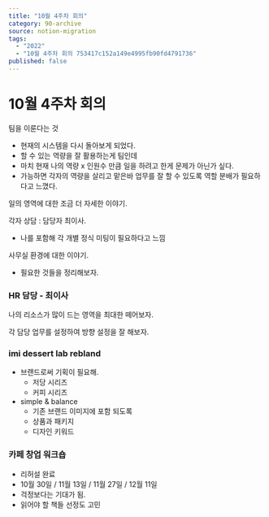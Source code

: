 ```yaml
---
title: "10월 4주차 회의"
category: 90-archive
source: notion-migration
tags:
  - "2022"
  - "10월 4주차 회의 753417c152a149e4995fb90fd4791736"
published: false
---
```


# 10월 4주차 회의

팀을 이룬다는 것

* 현재의 시스템을 다시 돌아보게 되었다.
* 할 수 있는 역량을 잘 활용하는게 팀인데
* 마치 현재 나의 역량 x 인원수 만큼 일을 하려고 한게 문제가 아닌가 싶다.
* 가능하면 각자의 역량을 살리고 맡은바 업무를 잘 할 수 있도록 역할 분배가 필요하다고 느꼈다.

일의 영역에 대한 조금 더 자세한 이야기.

각자 상담 : 담당자 최이사.

* 나를 포함해 각 개별 정식 미팅이 필요하다고 느낌

사무실 환경에 대한 이야기.

* 필요한 것들을 정리해보자.

### HR 담당 - 최이사

나의 리소스가 많이 드는 영역을 최대한 떼어보자.

각 담당 업무를 설정하여 방향 설정을 잘 해보자.

### imi dessert lab rebland

* 브랜드로써 기획이 필요해.
  * 저당 시리즈
  * 커피 시리즈
* simple & balance
  * 기존 브랜드 이미지에 포함 되도록
  * 상품과 패키지
  * 디자인 키워드

### 카페 창업 워크숍

* 리허설 완료
* 10월 30일 / 11월 13일 /  11월 27일 / 12월 11일
* 걱정보다는 기대가 됨.
* 읽어야 할 책들 선정도 고민
